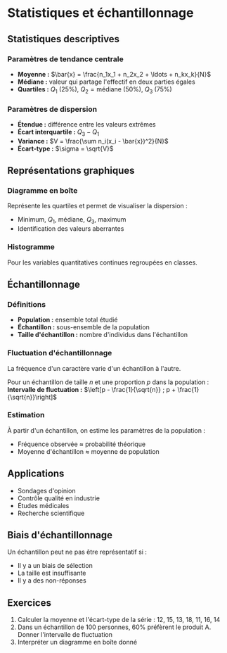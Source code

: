 # Statistiques et échantillonnage

## Statistiques descriptives

### Paramètres de tendance centrale
- **Moyenne :** $\bar{x} = \frac{n_1x_1 + n_2x_2 + \ldots + n_kx_k}{N}$
- **Médiane :** valeur qui partage l'effectif en deux parties égales
- **Quartiles :** $Q_1$ (25%), $Q_2 = \text{médiane}$ (50%), $Q_3$ (75%)

### Paramètres de dispersion
- **Étendue :** différence entre les valeurs extrêmes
- **Écart interquartile :** $Q_3 - Q_1$
- **Variance :** $V = \frac{\sum n_i(x_i - \bar{x})^2}{N}$
- **Écart-type :** $\sigma = \sqrt{V}$

## Représentations graphiques

### Diagramme en boîte
Représente les quartiles et permet de visualiser la dispersion :
- Minimum, $Q_1$, médiane, $Q_3$, maximum
- Identification des valeurs aberrantes

### Histogramme
Pour les variables quantitatives continues regroupées en classes.

## Échantillonnage

### Définitions
- **Population :** ensemble total étudié
- **Échantillon :** sous-ensemble de la population
- **Taille d'échantillon :** nombre d'individus dans l'échantillon

### Fluctuation d'échantillonnage
La fréquence d'un caractère varie d'un échantillon à l'autre.

Pour un échantillon de taille $n$ et une proportion $p$ dans la population :
**Intervalle de fluctuation :** $\left[p - \frac{1}{\sqrt{n}} ; p + \frac{1}{\sqrt{n}}\right]$

### Estimation
À partir d'un échantillon, on estime les paramètres de la population :
- Fréquence observée ≈ probabilité théorique
- Moyenne d'échantillon ≈ moyenne de population

## Applications
- Sondages d'opinion
- Contrôle qualité en industrie
- Études médicales
- Recherche scientifique

## Biais d'échantillonnage
Un échantillon peut ne pas être représentatif si :
- Il y a un biais de sélection
- La taille est insuffisante
- Il y a des non-réponses

## Exercices
1. Calculer la moyenne et l'écart-type de la série : 12, 15, 13, 18, 11, 16, 14
2. Dans un échantillon de 100 personnes, 60% préfèrent le produit A. Donner l'intervalle de fluctuation
3. Interpréter un diagramme en boîte donné
